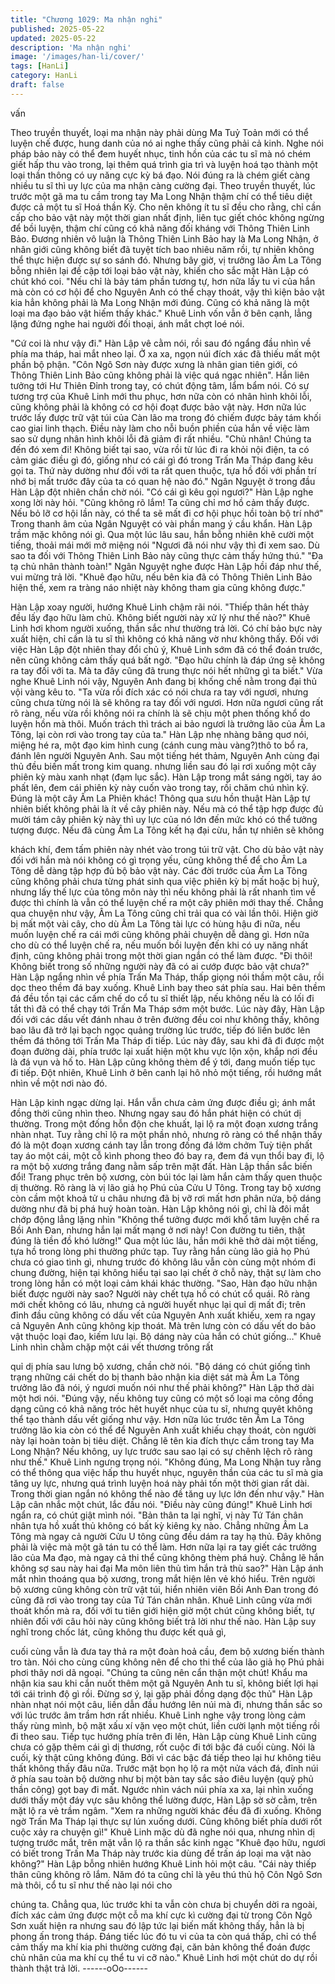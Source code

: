 ```yaml
---
title: "Chương 1029: Ma nhận nghi"
published: 2025-05-22
updated: 2025-05-22
description: 'Ma nhận nghi'
image: '/images/han-li/cover/'
tags: [HanLi]
category: HanLi
draft: false
---
```


vấn

Theo truyền thuyết, loại ma nhận này phải dùng Ma Tuỷ Toản mới
có thể luyện chế được, hung danh của nó ai nghe thấy cũng phải
cả kinh.
Nghe nói pháp bảo này có thể đem huyết nhục, tinh hồn của các
tu sĩ mà nó chém giết hấp thu vào trong, lại thêm quá trình gia trì
và luyện hoá tạo thành một loại thần thông có uy năng cực kỳ bá
đạo. Nói đúng ra là chém giết càng nhiều tu sĩ thì uy lực của ma
nhận càng cường đại. Theo truyền thuyết, lúc trước một gã ma tu
cầm trong tay Ma Long Nhận thậm chí có thể tiêu diệt được cả
một tu sĩ Hoá thần Kỳ.
Cho nên không ít tu sĩ đều cho rằng, chỉ cần cấp cho bảo vật này
một thời gian nhất định, liên tục giết chóc không ngừng để bồi
luyện, thậm chí cũng có khả năng đối kháng với Thông Thiên Linh
Bảo.
Đương nhiên vô luận là Thông Thiên Linh Bảo hay là Ma Long
Nhận, ở nhân giới cũng không biết đã tuyệt tích bao nhiêu năm
rồi, tự nhiên không thể thực hiện được sự so sánh đó.
Nhưng bây giờ, vị trưởng lão Âm La Tông bỗng nhiên lại đề cập
tới loại bảo vật này, khiến cho sắc mặt Hàn Lập có chút khó coi.
"Nếu chỉ là bảy tám phần tương tự, hơn nữa lấy tu vi của hắn mà
còn có cơ hội để cho Nguyên Anh có thể chạy thoát, vậy thì kiện
bảo vật kia hẳn không phải là Ma Long Nhận mới đúng. Cũng có
khả năng là một loại ma đạo bảo vật hiếm thấy khác." Khuê Linh
vốn vẫn ở bên cạnh, lẳng lặng đứng nghe hai người đối thoại,
ánh mắt chợt loé nói.

"Cứ coi là như vậy đi." Hàn Lập vê cằm nói, rồi sau đó ngẩng đầu
nhìn về phía ma tháp, hai mắt nheo lại. Ở xa xa, ngọn núi đích
xác đã thiếu mất một phần bộ phận.
"Côn Ngô Sơn này được xưng là nhân gian tiên giới, có Thông
Thiên Linh Bảo cũng không phải là việc quá ngạc nhiên". Hắn liên
tưởng tới Hư Thiên Đỉnh trong tay, có chút động tâm, lẩm bẩm
nói.
Có sự tương trợ của Khuê Linh mới thu phục, hơn nữa còn có
nhân hình khôi lỗi, cũng không phải là không có cơ hội đoạt được
bảo vật này. Hơn nữa lúc trước lấy được trữ vật túi của Càn lão
ma trong đó chiếm được bảy tám khối cao giai linh thạch. Điều
này làm cho nỗi buồn phiền của hắn về việc làm sao sử dụng
nhân hình khôi lỗi đã giảm đi rất nhiều.
"Chủ nhân! Chúng ta đến đó xem đi! Không biết tại sao, vừa rồi từ
lúc đi ra khỏi nội điện, ta có cảm giác điều gì đó, giống như có cái
gì đó trong Trấn Ma Tháp đang kêu gọi ta. Thứ này dường như
đối với ta rất quen thuộc, tựa hồ đối với phần trí nhớ bị mất trước
đây của ta có quan hệ nào đó." Ngân Nguyệt ở trong đầu Hàn
Lập đột nhiên chần chờ nói.
"Có cái gì kêu gọi ngươi?" Hàn Lập nghe xong lời này hỏi.
"Cũng không rõ lắm! Ta cũng chỉ mơ hồ cảm thấy được. Nếu bỏ lỡ
cơ hội lần này, có thể ta sẽ mất đi cơ hội phục hồi toàn bộ trí nhớ"
Trong thanh âm của Ngân Nguyệt có vài phần mang ý cầu khẩn.
Hàn Lập trầm mặc không nói gì. Qua một lúc lâu sau, hắn bỗng
nhiên khẽ cười một tiếng, thoải mái mới mở miệng nói
"Ngươi đã nói như vậy thì đi xem sao. Dù sao ta đối với Thông
Thiên Linh Bảo này cũng thực cảm thấy hứng thú."
"Đa tạ chủ nhân thành toàn!" Ngân Nguyệt nghe được Hàn Lập
hồi đáp như thế, vui mừng trả lời.
"Khuê đạo hữu, nếu bên kia đã có Thông Thiên Linh Bảo hiện thế,
xem ra tràng náo nhiệt này không tham gia cũng không được."

Hàn Lập xoay người, hướng Khuê Linh chậm rãi nói.
"Thiếp thân hết thảy đều lấy đạo hữu làm chủ. Không biết người
này xử lý như thế nào?" Khuê Linh hơi khom người xuống, thần
sắc như thường trả lời.
Có chí bảo bực này xuất hiện, chỉ cần là tu sĩ thì không có khả
năng vờ như không thấy. Đối với việc Hàn Lập đột nhiên thay đổi
chủ ý, Khuê Linh sớm đã có thể đoán trước, nên cũng không cảm
thấy quá bất ngờ.
"Đạo hữu chính là đáp ứng sẽ không ra tay đối với ta. Mà ta đây
cũng đã trung thực nói hết những gì ta biết." Vừa nghe Khuê Linh
nói vậy, Nguyên Anh đang bị khống chế nằm trong đại thủ vội
vàng kêu to.
"Ta vừa rồi đích xác có nói chưa ra tay với ngươi, nhưng cũng
chưa từng nói là sẽ không ra tay đối với ngươi. Hơn nữa ngươi
cũng rất rõ ràng, nếu vừa rồi không nói ra chính là sẽ chịu một
phen thống khổ do luyện hồn mà thôi. Muốn trách thì trách ai bảo
ngươi là trưởng lão của Âm La Tông, lại còn rơi vào trong tay của
ta." Hàn Lập nhẹ nhàng bâng quơ nói, miệng hé ra, một đạo kim
hình cung (cánh cung màu vàng?)thô to bổ ra, đánh lên người
Nguyên Anh.
Sau một tiếng hét thảm, Nguyên Anh cùng đại thủ đều biến mất
trong kim quang. nhưng liền sau đó lại rơi xuống một cây phiên kỳ
màu xanh nhạt (đạm lục sắc).
Hàn Lập trong mắt sáng ngời, tay áo phất lên, đem cái phiên kỳ
này cuốn vào trong tay, rồi chăm chú nhìn kỹ.
Đúng là một cây Âm La Phiên khác!
Thông qua sưu hồn thuật Hàn Lập tự nhiên biết không phải là ít
về cây phiên này. Nếu mà có thể tập hợp được đủ mười tám cây
phiên kỳ này thì uy lực của nó lớn đến mức khó có thể tưởng
tượng được.
Nếu đã cùng Âm La Tông kết hạ đại cừu, hắn tự nhiên sẽ không

khách khí, đem tấm phiên này nhét vào trong túi trữ vật.
Cho dù bảo vật này đối với hắn mà nói không có gì trọng yếu,
cũng không thể để cho Âm La Tông dễ dàng tập hợp đủ bộ bảo
vật này.
Các đời trước của Âm La Tông cũng không phải chưa từng phát
sinh qua việc phiên kỳ bị mất hoặc bị huỷ, nhưng lấy thế lực của
tông môn này thì nếu không phải là rất nhanh tìm về được thì
chính là vẫn có thể luyện chế ra một cây phiên mới thay thế.
Chẳng qua chuyện như vậy, Âm La Tông cũng chỉ trải qua có vài
lần thôi. Hiện giờ bị mất một vài cây, cho dù Âm La Tông tài lực
có hùng hậu đi nữa, nếu muốn luyện chế ra cái mới cũng không
phải chuyện dễ dàng gì. Hơn nữa cho dù có thể luyện chế ra, nếu
muốn bồi luyện đến khi có uy năng nhất định, cũng không phải
trong một thời gian ngắn có thể làm được.
"Đi thôi! Không biết trong số những người này đã có ai cướp được
bảo vật chưa?" Hàn Lập ngẩng nhìn về phía Trấn Ma Tháp, thấp
giọng nói thầm một câu, rồi dọc theo thềm đá bay xuống. Khuê
Linh bay theo sát phía sau.
Hai bên thềm đá đều tồn tại các cấm chế do cổ tu sĩ thiết lập, nếu
không nếu là có lối đi tắt thì đã có thể chạy tới Trấn Ma Tháp sớm
một bước.
Lúc này đây, Hàn Lập đối với các dấu vết đánh nhau ở trên
đường đều coi như không thấy, không bao lâu đã trở lại bạch
ngọc quảng trường lúc trước, tiếp đó liền bước lên thềm đá thông
tới Trấn Ma Tháp đi tiếp.
Lúc này đây, sau khi đã đi được một đoạn đường dài, phía trước
lại xuất hiện một khu vực lộn xộn, khắp nơi đều là đá vụn và hố
to.
Hàn Lập cũng không thèm để ý tới, đang muốn tiếp tục đi tiếp.
Đột nhiên, Khuê Linh ở bên canh lại hô nhỏ một tiếng, rồi hướng
mắt nhìn về một nơi nào đó.

Hàn Lập kinh ngạc dừng lại. Hắn vẫn chưa cảm ứng được điều
gì; ánh mắt đồng thời cũng nhìn theo. Nhưng ngay sau đó hắn
phát hiện có chút dị thường.
Trong một đống hỗn độn che khuất, lại lộ ra một đoạn xương
trắng nhàn nhạt. Tuy rằng chỉ lộ ra một phần nhỏ, nhưng rõ ràng
có thể nhận thấy đó là một đoạn xương cánh tay lẫn trong đống
đá lởm chởm
Tuỳ tiện phất tay áo một cái, một cỗ kình phong theo đó bay ra,
đem đá vụn thổi bay đi, lộ ra một bộ xương trắng đang nằm sấp
trên mặt đất.
Hàn Lập thần sắc biến đổi!
Trang phục trên bộ xương, còn búi tóc lại làm hắn cảm thấy quen
thuộc dị thường. Rõ ràng là vị lão giả họ Phú của Cửu U Tông.
Trong tay bộ xương còn cầm một khoả tử u châu nhưng đã bị vỡ
rơi mất hơn phân nửa, bộ dáng dường như đã bị phá huỷ hoàn
toàn.
Hàn Lập không nói gì, chỉ là đôi mắt chớp động lẳng lặng nhìn
"Không thể tưởng được mới khổ tâm luyện chế ra Bồi Anh Đan,
nhưng hắn lại mất mạng ở nơi này! Con đường tu tiên, thật đúng
là tiền đồ khó lường!" Qua một lúc lâu, hắn mới khẽ thở dài một
tiếng, tựa hồ trong lòng phi thường phức tạp.
Tuy rằng hắn cùng lão giả họ Phú chưa có giao tình gì, nhưng
trước đó không lâu vẫn còn cùng một nhóm đi chung đường, hiện
tại không hiểu tại sao lại chết ở chỗ này, thật sự làm cho trong
lòng hắn có một loại cảm khái khác thường.
"Sao, Hàn đạo hữu nhận biết được người này sao? Người này
chết tựa hồ có chút cổ quái. Rõ ràng mới chết không có lâu,
nhưng cả người huyết nhục lại quỉ dị mất đi; trên đỉnh đầu cũng
không có dấu vết của Nguyên Anh xuất khiếu, xem ra ngay cả
Nguyên Anh cũng không kịp thoát. Mà trên lưng còn có dấu vết do
bảo vật thuộc loại đao, kiếm lưu lại. Bộ dáng này của hắn có chút
giống…" Khuê Linh nhìn chằm chặp một cái vết thương trông rất

quỉ dị phía sau lưng bộ xương, chần chờ nói.
"Bộ dáng có chút giống tình trạng những cái chết do bị thanh bảo
nhận kia diệt sát mà Âm La Tông trưởng lão đã nói, ý ngươi muốn
nói như thế phải không?" Hàn Lập thở dài một hơi nói.
"Đúng vậy, nếu không tuy cũng có một số loại ma công đồng dạng
cũng có khả năng tróc hêt huyết nhục của tu sĩ, nhưng quyêt
không thể tạo thành dấu vết giống như vậy. Hơn nữa lúc trước tên
Âm La Tông trưởng lão kia còn có thể để Nguyên Anh xuất khiếu
chạy thoát, còn người này lại hoàn toàn bị tiêu diệt. Chẳng lẽ tên
kia đích thực cầm trong tay Ma Long Nhận? Nếu không, uy lực
trước sau sao lại có sự chênh lệch rõ ràng như thế." Khuê Linh
ngưng trọng nói.
"Không đúng, Ma Long Nhận tuy rằng có thể thông qua việc hấp
thu huyết nhục, nguyên thần của các tu sĩ mà gia tăng uy lực,
nhưng quá trình luyện hoá này phải tốn một thời gian rất dài.
Trong thời gian ngắn nó không thể nào đề tăng uy lực lớn đến như
vậy." Hàn Lập cân nhắc một chút, lắc đầu nói.
"Điều này cũng đúng!" Khuê Linh hơi ngẩn ra, có chút giật mình
nói.
"Bản thân ta lại nghĩ, vị này Tứ Tán chân nhân tựa hồ xuất thủ
không có bất kỳ kiêng kỵ nào. Chẳng những Âm La Tông mà ngay
cả người Cửu U tông cũng đều dám ra tay hạ thủ. Đây không phải
là việc mà một gã tán tu có thể làm. Hơn nữa lại ra tay giết các
trưởng lão của Ma đạo, mà ngay cả thi thể cũng không thèm phá
huỷ. Chẳng lẽ hắn không sợ sau này hai đại Ma môn liên thủ tìm
hắn trả thù sao?" Hàn Lập ánh mắt nhìn thoáng qua bộ xương,
trong mắt hiện lên vẻ khó hiểu. Trên người bộ xương cũng không
còn trữ vật túi, hiển nhiên viên Bồi Anh Đan trong đó cũng đã rơi
vào trong tay của Tứ Tán chân nhân.
Khuê Linh cũng vừa mới thoát khốn mà ra, đối với tu tiên giới hiện
giờ một chút cũng không biết, tự nhiên đối với câu hỏi này cũng
không biết trả lời như thế nào.
Hàn Lập suy nghĩ trong chốc lát, cũng không thu được kết quả gì,

cuối cùng vẫn là đưa tay thả ra một đoàn hoả cầu, đem bộ xương
biến thành tro tàn. Nói cho cùng cũng không nên để cho thi thể
của lão giả họ Phú phải phơi thây nơi dã ngoại.
"Chúng ta cũng nên cẩn thận một chút! Khẩu ma nhận kia sau khi
cắn nuốt thêm một gã Nguyên Anh tu sĩ, không biết lợi hại tới cái
trình độ gì rồi. Đừng sơ ý, lại gặp phải đồng dạng độc thủ" Hàn
Lập nhàn nhạt nói một câu, liền dẫn đầu hướng lên núi mà đi,
nhưng thần sắc so với lúc trước âm trầm hơn rất nhiều.
Khuê Linh nghe vậy trong lòng cảm thấy rùng mình, bộ mặt xấu xí
vặn vẹo một chút, liền cười lạnh một tiếng rồi đi theo sau.
Tiếp tục hướng phía trên đi lên, Hàn Lập cùng Khuê Linh cũng
chưa có gặp thêm cái gì dị thương, rốt cuộc đi tới bậc đá cuối
cùng.
Nói là cuối, kỳ thật cũng không đúng. Bởi vì các bậc đá tiếp theo
lại hư không tiêu thất không thấy đâu nữa.
Trước mặt bọn họ lộ ra một nửa vách đá, đỉnh núi ở phía sau toàn
bộ dường như bị một bàn tay sắc sảo điêu luyện (quỷ phủ thần
công) gọt bay đi mất.
Ngước nhìn vách núi phía xa xa, lại nhìn xuống dưới thấy một
đáy vực sâu không thể lường được, Hàn Lập sờ sờ cằm, trên mặt
lộ ra vẻ trầm ngâm.
"Xem ra những người khác đều đã đi xuống. Không ngờ Trấn Ma
Tháp lại thực sự lún xuống dưới. Cũng không biết phía dưới rốt
cuộc xảy ra chuyện gì!" Khuê Linh mặc dù đã nghe nói qua,
nhưng nhìn dị tượng trước mắt, trên mặt vẫn lộ ra thần sắc kinh
ngạc
"Khuê đạo hữu, ngươi có biết trong Trấn Ma Tháp này trước kia
dùng để trấn áp loại ma vật nào không?" Hàn Lập bỗng nhiên
hướng Khuê Linh hỏi một câu.
"Cái này thiếp thân cũng không rõ lắm. Năm đó ta cũng chỉ là yêu
thú thủ hộ Côn Ngô Sơn mà thôi, cổ tu sĩ như thế nào lại nói cho

chúng ta. Chẳng qua, lúc trước khi ta vẫn còn chưa bị chuyển dời
ra ngoài, đích xác cảm ứng được một cỗ ma khí cực kì cường đại
từ trong Côn Ngô Sơn xuất hiện ra nhưng sau đó lập tức lại biến
mất không thấy, hẳn là bị phong ấn trong tháp. Đáng tiếc lúc đó tu
vi của ta còn quá thấp, chỉ có thể cảm thấy ma khí kia phi thường
cường đại, căn bản không thể đoán được chủ nhân của ma khí cụ
thể tu vi cỡ nào." Khuê Linh hơi một chút do dự rồi thành thật trả
lời.
------oOo------

